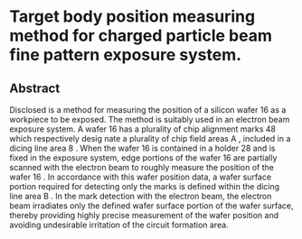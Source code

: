 # Target body position measuring method for charged particle beam fine pattern exposure system.

## Abstract
Disclosed is a method for measuring the position of a silicon wafer 16 as a workpiece to be exposed. The method is suitably used in an electron beam exposure system. A wafer 16 has a plurality of chip alignment marks 48 which respectively desig nate a plurality of chip field areas A , included in a dicing line area 8 . When the wafer 16 is contained in a holder 28 and is fixed in the exposure system, edge portions of the wafer 16 are partially scanned with the electron beam to roughly measure the position of the wafer 16 . In accordance with this wafer position data, a wafer surface portion required for detecting only the marks is defined within the dicing line area B . In the mark detection with the electron beam, the electron beam irradiates only the defined wafer surface portion of the wafer surface, thereby providing highly precise measurement of the wafer position and avoiding undesirable irritation of the circuit formation area.